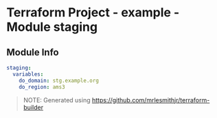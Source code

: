 # Terraform Project - example - Module staging

## Module Info

```yaml
staging:
  variables:
    do_domain: stg.example.org
    do_region: ams3

```

> NOTE: Generated using https://github.com/mrlesmithjr/terraform-builder